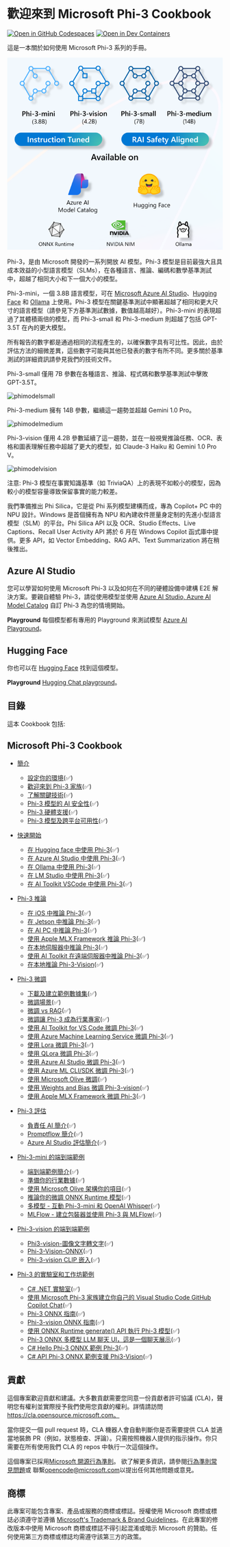 ﻿# 歡迎來到 Microsoft Phi-3 Cookbook

[![Open in GitHub Codespaces](https://github.com/codespaces/badge.svg)](https://codespaces.new/microsoft/phi-3cookbook)
[![Open in Dev Containers](https://img.shields.io/static/v1?style=for-the-badge&label=Dev%20Containers&message=Open&color=blue&logo=visualstudiocode)](https://vscode.dev/redirect?url=vscode://ms-vscode-remote.remote-containers/cloneInVolume?url=https://github.com/microsoft/phi-3cookbook)

這是一本關於如何使用 Microsoft Phi-3 系列的手冊。

![Phi3Family](/imgs/00/Phi3getstarted.png)

Phi-3，是由 Microsoft 開發的一系列開放 AI 模型。Phi-3 模型是目前最強大且具成本效益的小型語言模型（SLMs），在各種語言、推論、編碼和數學基準測試中，超越了相同大小和下一個大小的模型。

Phi-3-mini，一個 3.8B 語言模型，可在 [Microsoft Azure AI Studio](https://aka.ms/phi3-azure-ai)、[Hugging Face](https://huggingface.co/collections/microsoft/phi-3-6626e15e9585a200d2d761e3) 和 [Ollama](https://ollama.com/library/phi3) 上使用。Phi-3 模型在關鍵基準測試中顯著超越了相同和更大尺寸的語言模型（請參見下方基準測試數據，數值越高越好）。Phi-3-mini 的表現超過了其體積兩倍的模型，而 Phi-3-small 和 Phi-3-medium 則超越了包括 GPT-3.5T 在內的更大模型。

所有報告的數字都是通過相同的流程產生的，以確保數字具有可比性。因此，由於評估方法的細微差異，這些數字可能與其他已發表的數字有所不同。更多關於基準測試的詳細資訊請參見我們的技術文件。

Phi-3-small 僅用 7B 參數在各種語言、推論、程式碼和數學基準測試中擊敗 GPT-3.5T。

![phimodelsmall](/imgs/00/phi3small.png)

Phi-3-medium 擁有 14B 參數，繼續這一趨勢並超越 Gemini 1.0 Pro。

![phimodelmedium](/imgs/00/phi3medium.png)

Phi-3-vision 僅用 4.2B 參數延續了這一趨勢，並在一般視覺推論任務、OCR、表格和圖表理解任務中超越了更大的模型，如 Claude-3 Haiku 和 Gemini 1.0 Pro V。

![phimodelvision](/imgs/00/phi3vision.png)

注意: Phi-3 模型在事實知識基準（如 TriviaQA）上的表現不如較小的模型，因為較小的模型容量導致保留事實的能力較差。

我們準備推出 Phi Silica，它是從 Phi 系列模型建構而成，專為 Copilot+ PC 中的 NPU 設計。Windows 是首個擁有為 NPU 和內建收件匣量身定制的先進小型語言模型（SLM）的平台。Phi Silica API 以及 OCR、Studio Effects、Live Captions、Recall User Activity API 將於 6 月在 Windows Copilot 函式庫中提供。更多 API，如 Vector Embedding、RAG API、Text Summarization 將在稍後推出。

## Azure AI Studio

您可以學習如何使用 Microsoft Phi-3 以及如何在不同的硬體設備中建構 E2E 解決方案。要親自體驗 Phi-3，請從使用模型並使用 [Azure AI Studio, Azure AI Model Catalog](https://aka.ms/phi3-azure-ai) 自訂 Phi-3 為您的情境開始。

**Playground**
每個模型都有專用的 Playground 來測試模型 [Azure AI Playground](https://aka.ms/try-phi3)。

## Hugging Face

你也可以在 [Hugging Face](https://huggingface.co/microsoft) 找到這個模型。

**Playground**
 [Hugging Chat playground](https://huggingface.co/chat/models/microsoft/Phi-3-mini-4k-instruct)。

## 目錄

這本 Cookbook 包括:

## **Microsoft Phi-3 Cookbook**

* [簡介]()
    * [設定你的環境](../../md/01.Introduce/translations/zh-tw/EnvironmentSetup.md)(✅)
    * [歡迎來到 Phi-3 家族](../../md/01.Introduce/translations/zh-tw/Phi3Family.md)(✅)
    * [了解關鍵技術](../../md/01.Introduce/translations/zh-tw/Understandingtech.md)(✅)
    * [Phi-3 模型的 AI 安全性](../../md/01.Introduce/translations/zh-tw/AISafety.md)(✅)
    * [Phi-3 硬體支援](../../md/01.Introduce/translations/zh-tw/Hardwaresupport.md)(✅)
    * [Phi-3 模型及跨平台可用性](../../md/01.Introduce/translations/zh-tw/Edgeandcloud.md)(✅)

* [快速開始]()
    * [在 Hugging face 中使用 Phi-3](../../md/02.QuickStart/translations/zh-tw/Huggingface_QuickStart.md)(✅)
    * [在 Azure AI Studio 中使用 Phi-3](../../md/02.QuickStart/translations/zh-tw/AzureAIStudio_QuickStart.md)(✅)
    * [在 Ollama 中使用 Phi-3](../../md/02.QuickStart/translations/zh-tw/Ollama_QuickStart.md)(✅)
    * [在 LM Studio 中使用 Phi-3](../../md/02.QuickStart/translations/zh-tw/LMStudio_QuickStart.md)(✅)
    * [在 AI Toolkit VSCode 中使用 Phi-3](../../md/02.QuickStart/translations/zh-tw/AITookit_QuickStart.md)(✅)

* [Phi-3 推論](../../md/03.Inference/translations/zh-tw/overview.md)
    * [在 iOS 中推論 Phi-3](../../md/03.Inference/translations/zh-tw/iOS_Inference.md)(✅)
    * [在 Jetson 中推論 Phi-3](../../md/03.Inference/translations/zh-tw/Jetson_Inference.md)(✅)
    * [在 AI PC 中推論 Phi-3](../../md/03.Inference/translations/zh-tw/AIPC_Inference.md)(✅)
    * [使用 Apple MLX Framework 推論 Phi-3](../../md/03.Inference/translations/zh-tw/MLX_Inference.md)(✅)
    * [在本地伺服器中推論 Phi-3](../../md/03.Inference/translations/zh-tw/Local_Server_Inference.md)(✅)
    * [使用 AI Toolkit 在遠端伺服器中推論 Phi-3](../../md/03.Inference/translations/zh-tw/Remote_Interence.md)(✅)
    * [在本地推論 Phi-3-Vision](../../md/03.Inference/translations/zh-tw/Vision_Inference.md)(✅)

* [Phi-3 微調]()
    * [下載及建立範例數據集](../../md/04.Fine-tuning/translations/zh-tw/CreatingSampleData.md)(✅)
    * [微調場景](../../md/04.Fine-tuning/translations/zh-tw/FineTuning_Scenarios.md)(✅)
    * [微調 vs RAG](../../md/04.Fine-tuning/translations/zh-tw/FineTuning_vs_RAG.md)(✅)
    * [微調讓 Phi-3 成為行業專家](../../md/04.Fine-tuning/translations/zh-tw/LetPhi3gotoIndustriy.md)(✅)
    * [使用 AI Toolkit for VS Code 微調 Phi-3](../../md/04.Fine-tuning/translations/zh-tw/Finetuning_VSCodeaitoolkit.md)(✅)
    * [使用 Azure Machine Learning Service 微調 Phi-3](../../md/04.Fine-tuning/translations/zh-tw/Introduce_AzureML.md)(✅)
    * [使用 Lora 微調 Phi-3](../../md/04.Fine-tuning/translations/zh-tw/FineTuning_Lora.md)(✅)
    * [使用 QLora 微調 Phi-3](../../md/04.Fine-tuning/translations/zh-tw/FineTuning_Qlora.md)(✅)
    * [使用 Azure AI Studio 微調 Phi-3](../../md/04.Fine-tuning/translations/zh-tw/FineTuning_AIStudio.md)(✅)
    * [使用 Azure ML CLI/SDK 微調 Phi-3](../../md/04.Fine-tuning/translations/zh-tw/FineTuning_MLSDK.md)(✅)
    * [使用 Microsoft Olive 微調](../../md/04.Fine-tuning/translations/zh-tw/FineTuning_MicrosoftOlive.md)(✅)
    * [使用 Weights and Bias 微調 Phi-3-vision](../../md/04.Fine-tuning/translations/zh-tw/FineTuning_Phi-3-visionWandB.md)(✅)
    * [使用 Apple MLX Framework 微調 Phi-3](../../md/04.Fine-tuning/translations/zh-tw/FineTuning_MLX.md)(✅)

* [Phi-3 評估]()
    * [負責任 AI 簡介](../../md/05.Evaluation/translations/zh-tw/ResponsibleAI.md)(✅)
    * [Promptflow 簡介](../../md/05.Evaluation/translations/zh-tw/Promptflow.md)(✅)
    * [Azure AI Studio 評估簡介](../../md/05.Evaluation/translations/zh-tw/AzureAIStudio.md)(✅)

* [Phi-3-mini 的端到端範例]()
    * [端到端範例簡介](../../md/06.E2ESamples/translations/zh-tw/E2E_Introduction.md)(✅)
    * [準備你的行業數據](../../md/06.E2ESamples/translations/zh-tw/E2E_Datasets.md)(✅)
    * [使用 Microsoft Olive 架構你的項目](../../md/06.E2ESamples/translations/zh-tw/E2E_LoRA&QLoRA_Config_With_Olive.md)(✅)
    * [推論你的微調 ONNX Runtime 模型](../../md/06.E2ESamples/translations/zh-tw/E2E_Inference_ORT.md)(✅)
    * [多模型 - 互動 Phi-3-mini 和 OpenAI Whisper](../../md/06.E2ESamples/translations/zh-tw/E2E_Phi-3-mini_with_whisper.md)(✅)
    * [MLFlow - 建立包裝器並使用 Phi-3 與 MLFlow](../../md/06.E2ESamples/translations/zh-tw/E2E_Phi-3-MLflow.md)(✅)

* [Phi-3-vision 的端到端範例]()
    * [Phi3-vision-圖像文字轉文字](../../md/06.E2ESamples/translations/zh-tw/E2E_Phi-3-vision-image-text-to-text-online-endpoint.ipynb)(✅)
    * [Phi-3-Vision-ONNX](https://onnxruntime.ai/docs/genai/tutorials/phi3-v.html)(✅)
    * [Phi-3-vision CLIP 嵌入](../../md/06.E2ESamples/translations/zh-tw/E2E_Phi-3-Embedding_Images_with_CLIPVision.md)(✅)

* [Phi-3 的實驗室和工作坊範例]()
    * [C# .NET 實驗室](../../md/07.Labs/translations/zh-tw/Csharp/csharplabs.md)(✅)
    * [使用 Microsoft Phi-3 家族建立你自己的 Visual Studio Code GitHub Copilot Chat](../../md/07.Labs/translations/zh-tw/VSCode/README.md)(✅)
    * [Phi-3 ONNX 指南](https://onnxruntime.ai/docs/genai/tutorials/phi3-python.html)(✅)
    * [Phi-3-vision ONNX 指南](https://onnxruntime.ai/docs/genai/tutorials/phi3-v.html)(✅)
     * [使用 ONNX Runtime generate() API 執行 Phi-3 模型](https://github.com/microsoft/onnxruntime-genai/blob/main/examples/python/phi-3-tutorial.md)(✅)
    * [Phi-3 ONNX 多模型 LLM 聊天 UI，這是一個聊天展示](https://github.com/microsoft/onnxruntime-genai/tree/main/examples/chat_app)(✅)
     * [C# Hello Phi-3 ONNX 範例 Phi-3](https://github.com/microsoft/onnxruntime-genai/tree/main/examples/csharp/HelloPhi)(✅)
     * [C# API Phi-3 ONNX 範例支援 Phi3-Vision](https://github.com/microsoft/onnxruntime-genai/tree/main/examples/csharp/HelloPhi3V)(✅)

## 貢獻

這個專案歡迎貢獻和建議。大多數貢獻需要您同意一份貢獻者許可協議 (CLA)，聲明您有權利並實際授予我們使用您貢獻的權利。詳情請訪問 https://cla.opensource.microsoft.com。

當你提交一個 pull request 時，CLA 機器人會自動判斷你是否需要提供 CLA 並適當地裝飾 PR（例如，狀態檢查、評論）。只需按照機器人提供的指示操作。你只需要在所有使用我們 CLA 的 repos 中執行一次這個操作。

這個專案已採用[Microsoft 開源行為準則](https://opensource.microsoft.com/codeofconduct/)。
欲了解更多資訊，請參閱[行為準則常見問題](https://opensource.microsoft.com/codeofconduct/faq/)或
聯繫[opencode@microsoft.com](mailto:opencode@microsoft.com)以提出任何其他問題或意見。

## 商標

此專案可能包含專案、產品或服務的商標或標誌。授權使用 Microsoft 商標或標誌必須遵守並遵循 [Microsoft's Trademark & Brand Guidelines](https://www.microsoft.com/en-us/legal/intellectualproperty/trademarks/usage/general)。在此專案的修改版本中使用 Microsoft 商標或標誌不得引起混淆或暗示 Microsoft 的贊助。任何使用第三方商標或標誌均需遵守該第三方的政策。

